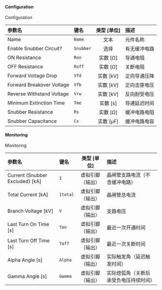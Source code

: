 <!--
DO NOT EDIT THIS FILE DIRECTLY.
This file is generated by tools/comp-docs.js.
All changes will be overwritten by regeneration.
-->

<slot class="model-parameters">

#### Configuration

Configuration

| 参数名 | 键名 | 类型 [单位] | 描述 |
|:------ |:---- |:-----------:|:---- |
| Name | `Name` | 文本 | 元件名称 |
| Enable Snubber Circuit? | `Snubber` | 选择 | 有无缓冲电路 |
| ON Resistance | `Ron` | 实数 [Ω] | 导通电阻 |
| OFF Resistance | `Roff` | 实数 [Ω] | 关断电阻 |
| Forward Voltage Drop | `Vfd` | 实数 [kV] | 正向导通压降 |
| Forward Breakover Voltage | `Vfb` | 实数 [kV] | 正向击穿电压 |
| Reverse Withstand Voltage | `Vrw` | 实数 [kV] | 反向耐受电压 |
| Minimum Extinction Time | `Tme` | 实数 [s] | 导通延迟时间 |
| Snubber Resistance | `Rs` | 实数 [Ω] | 缓冲电路电阻 |
| Snubber Capacitance | `Cs` | 实数 [μF] | 缓冲电路电容 |

#### Monitoring

Monitoring

| 参数名 | 键名 | 类型 [单位] | 描述 |
|:------ |:---- |:-----------:|:---- |
| Current \(Snubber Excluded\) \[kA\] | `I` | 虚拟引脚（输出） | 晶闸管支路电流（不含缓冲电路） |
| Total Current \[kA\] | `Itotal` | 虚拟引脚（输出） | 晶闸管总电流 |
| Branch Voltage \[kV\] | `V` | 虚拟引脚（输出） | 支路电压 |
| Last Turn On Time \[s\] | `Ton` | 虚拟引脚（输出） | 最近一次开通时间 |
| Last Turn Off Time \[s\] | `Toff` | 虚拟引脚（输出） | 最近一次关断时间 |
| Alpha Angle \[s\] | `Alpha` | 虚拟引脚（输出） | 实际触发角（延迟触发时间） |
| Gamma Angle \[s\] | `Gamma` | 虚拟引脚（输出） | 实际熄弧角（关断后承受负电压持续时间） |


</slot>
